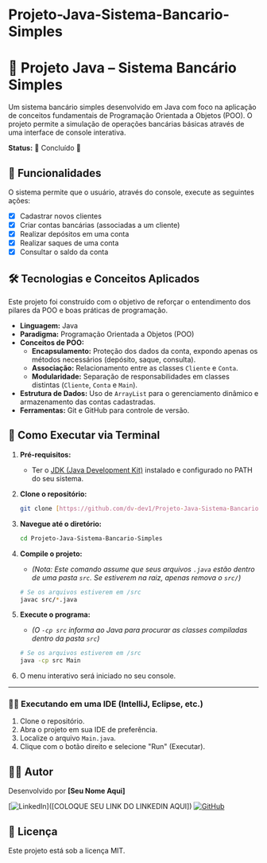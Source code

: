 ﻿# Projeto-Java-Sistema-Bancario-Simples

# 🏦 Projeto Java – Sistema Bancário Simples

Um sistema bancário simples desenvolvido em Java com foco na aplicação de conceitos fundamentais de Programação Orientada a Objetos (POO). O projeto permite a simulação de operações bancárias básicas através de uma interface de console interativa.

**Status:** 🚧 Concluído 🚧

## 🚀 Funcionalidades

O sistema permite que o usuário, através do console, execute as seguintes ações:

- [x] Cadastrar novos clientes
- [x] Criar contas bancárias (associadas a um cliente)
- [x] Realizar depósitos em uma conta
- [x] Realizar saques de uma conta
- [x] Consultar o saldo da conta

## 🛠️ Tecnologias e Conceitos Aplicados

Este projeto foi construído com o objetivo de reforçar o entendimento dos pilares da POO e boas práticas de programação.

- **Linguagem:** Java
- **Paradigma:** Programação Orientada a Objetos (POO)
- **Conceitos de POO:**
    - **Encapsulamento:** Proteção dos dados da conta, expondo apenas os métodos necessários (depósito, saque, consulta).
    - **Associação:** Relacionamento entre as classes `Cliente` e `Conta`.
    - **Modularidade:** Separação de responsabilidades em classes distintas (`Cliente`, `Conta` e `Main`).
- **Estrutura de Dados:** Uso de `ArrayList` para o gerenciamento dinâmico e armazenamento das contas cadastradas.
- **Ferramentas:** Git e GitHub para controle de versão.

## 🚦 Como Executar via Terminal

1.  **Pré-requisitos:**
    * Ter o [JDK (Java Development Kit)](https://www.oracle.com/java/technologies/downloads/) instalado e configurado no PATH do seu sistema.

2.  **Clone o repositório:**
    ```bash
    git clone [https://github.com/dv-dev1/Projeto-Java-Sistema-Bancario-Simples.git](https://github.com/dv-dev1/Projeto-Java-Sistema-Bancario-Simples.git)
    ```

3.  **Navegue até o diretório:**
    ```bash
    cd Projeto-Java-Sistema-Bancario-Simples
    ```

4.  **Compile o projeto:**
    * *(Nota: Este comando assume que seus arquivos `.java` estão dentro de uma pasta `src`. Se estiverem na raiz, apenas remova o `src/`)*
    ```bash
    # Se os arquivos estiverem em /src
    javac src/*.java
    ```

5.  **Execute o programa:**
    * *(O `-cp src` informa ao Java para procurar as classes compiladas dentro da pasta `src`)*
    ```bash
    # Se os arquivos estiverem em /src
    java -cp src Main
    ```

6.  O menu interativo será iniciado no seu console.

---

### 🏃‍♀️ Executando em uma IDE (IntelliJ, Eclipse, etc.)

1.  Clone o repositório.
2.  Abra o projeto em sua IDE de preferência.
3.  Localize o arquivo `Main.java`.
4.  Clique com o botão direito e selecione "Run" (Executar).

## 👨‍💻 Autor

Desenvolvido por **[Seu Nome Aqui]**

[![LinkedIn](https://img.shields.io/badge/LinkedIn-0077B5?style=for-the-badge&logo=linkedin&logoColor=white)]([COLOQUE SEU LINK DO LINKEDIN AQUI])
[![GitHub](https://img.shields.io/badge/GitHub-181717?style=for-the-badge&logo=github&logoColor=white)](https://github.com/dv-dev1)

## 📝 Licença

Este projeto está sob a licença MIT.
